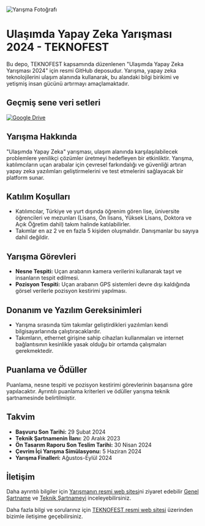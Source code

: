 ![Yarışma Fotoğrafı](https://cdn.teknofest.org/media/upload/userFormUpload/Ula%C5%9F%C4%B1mda-yapay-zeka_yT1wI.jpg)

# Ulaşımda Yapay Zeka Yarışması 2024 - TEKNOFEST

Bu depo, TEKNOFEST kapsamında düzenlenen "Ulaşımda Yapay Zeka Yarışması 2024" için resmi GitHub deposudur. Yarışma, yapay zeka teknolojilerini ulaşım alanında kullanarak, bu alandaki bilgi birikimi ve yetişmiş insan gücünü artırmayı amaçlamaktadır.


## Geçmiş sene veri setleri

[![Google Drive](https://img.shields.io/badge/Google%20Drive-4285F4?style=for-the-badge&logo=googledrive&logoColor=white)](https://drive.google.com/drive/folders/18_VqLBbyTubVSWAXG_CgmuJWGCx0mcBd)


## Yarışma Hakkında

"Ulaşımda Yapay Zeka" yarışması, ulaşım alanında karşılaşılabilecek problemlere yenilikçi çözümler üretmeyi hedefleyen bir etkinliktir. Yarışma, katılımcıların uçan arabalar için çevresel farkındalığı ve güvenliği artıran yapay zeka yazılımları geliştirmelerini ve test etmelerini sağlayacak bir platform sunar.

## Katılım Koşulları

- Katılımcılar, Türkiye ve yurt dışında öğrenim gören lise, üniversite öğrencileri ve mezunları (Lisans, Ön lisans, Yüksek Lisans, Doktora ve Açık Öğretim dahil) takım halinde katılabilirler.
- Takımlar en az 2 ve en fazla 5 kişiden oluşmalıdır. Danışmanlar bu sayıya dahil değildir.

## Yarışma Görevleri

- **Nesne Tespiti:** Uçan arabanın kamera verilerini kullanarak taşıt ve insanların tespit edilmesi.
- **Pozisyon Tespiti:** Uçan arabanın GPS sistemleri devre dışı kaldığında görsel verilerle pozisyon kestirimi yapılması.

## Donanım ve Yazılım Gereksinimleri

- Yarışma sırasında tüm takımlar geliştirdikleri yazılımları kendi bilgisayarlarında çalıştıracaklardır.
- Takımların, ethernet girişine sahip cihazları kullanmaları ve internet bağlantısının kesinlikle yasak olduğu bir ortamda çalışmaları gerekmektedir.

## Puanlama ve Ödüller

Puanlama, nesne tespiti ve pozisyon kestirimi görevlerinin başarısına göre yapılacaktır. Ayrıntılı puanlama kriterleri ve ödüller yarışma teknik şartnamesinde belirtilmiştir.

## Takvim

- **Başvuru Son Tarihi:** 29 Şubat 2024
- **Teknik Şartnamenin İlanı:** 20 Aralık 2023
- **Ön Tasarım Raporu Son Teslim Tarihi:** 30 Nisan 2024
- **Çevrim İçi Yarışma Simülasyonu:** 5 Haziran 2024
- **Yarışma Finalleri:** Ağustos-Eylül 2024

## İletişim

Daha ayrıntılı bilgiler için [Yarışmanın resmi web sitesi](https://teknofest.org/tr/competitions/competition/43)ni ziyaret edebilir  [Genel Şartname](https://cdn.teknofest.org/media/upload/userFormUpload/Ula%C5%9F%C4%B1mda_Yapay_Zeka_Yar%C4%B1%C5%9Fmas%C4%B1_2024_Genel_Sartname_v1.1_0PAVj.pdf) ve [Teknik Şartnameyi](https://cdn.teknofest.org/media/upload/userFormUpload/2024_TEKNOFEST_Ulasimda_Yapay_Zeka_Yarismasi_Teknik_Sartname_v2_cyVyJ.pdf) inceleyebilirsiniz.

Daha fazla bilgi ve sorularınız için [TEKNOFEST resmi web sitesi](https://www.teknofest.org) üzerinden bizimle iletişime geçebilirsiniz.
